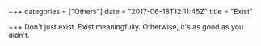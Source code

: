 +++
categories = ["Others"]
date = "2017-06-18T12:11:45Z"
title = "Exist"

+++
Don't just exist. Exist meaningfully. Otherwise, it's as good as you didn't.